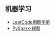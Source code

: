 ## 机器学习
- [LeetCode刷题手册](https://mp.weixin.qq.com/s/TgrrypEAvVYAgVOckgIhUQ)
- [PySpark-视频](https://mp.weixin.qq.com/s/TgrrypEAvVYAgVOckgIhUQ)
